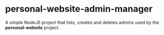 # personal-website-admin-manager

A simple NodeJS project that lists, creates and deletes admins used by the **personal-website** project.
